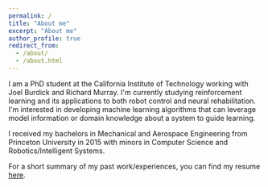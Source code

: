 ```yaml
---
permalink: /
title: "About me"
excerpt: "About me"
author_profile: true
redirect_from: 
  - /about/
  - /about.html
---
```


I am a PhD student at the California Institute of Technology working with Joel Burdick and Richard Murray. I'm currently studying reinforcement learning and its applications to both robot control and neural rehabilitation. I'm interested in developing machine learning algorithms that can leverage model information or domain knowledge about a system to guide learning.

I received my bachelors in Mechanical and Aerospace Engineering from Princeton University in 2015 with minors in Computer Science and Robotics/Intelligent Systems.

For a short summary of my past work/experiences, you can find my resume [here](https://rcheng805.github.io/files/cv.pdf).
